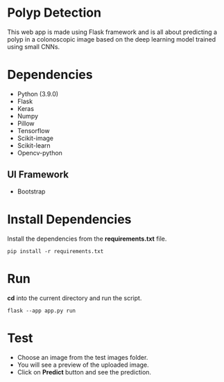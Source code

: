 # Polyp Detection

This web app is made using Flask framework and is all about predicting a polyp in a colonoscopic image based on the deep learning model trained using small CNNs.

# Dependencies
- Python (3.9.0)
- Flask
- Keras
- Numpy
- Pillow
- Tensorflow
- Scikit-image
- Scikit-learn
- Opencv-python

## UI Framework

- Bootstrap

# Install Dependencies

Install the dependencies from the **requirements.txt** file.

```commandline
pip install -r requirements.txt
```

# Run

**cd** into the current directory and run the script.

```commandline
flask --app app.py run
```

# Test

- Choose an image from the test images folder.
- You will see a preview of the uploaded image.
- Click on **Predict** button and see the prediction.
